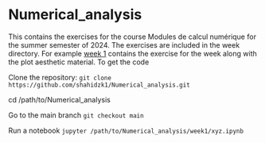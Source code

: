 # Numerical_analysis
This contains the exercises for the course Modules de calcul numérique for the summer semester of 2024. The exercises are included in the week directory. For example [week 1](https://github.com/shahidzk1/Numerical_analysis/tree/main/week1) contains the exercise for the week along with the plot aesthetic material.
To get the code 

Clone the repository:
      ```
      git clone https://github.com/shahidzk1/Numerical_analysis.git
      ```

cd /path/to/Numerical_analysis

Go to the main branch
      ```
      git checkout main
      ```
      
Run a notebook
      ```
      jupyter /path/to/Numerical_analysis/week1/xyz.ipynb
      ```
